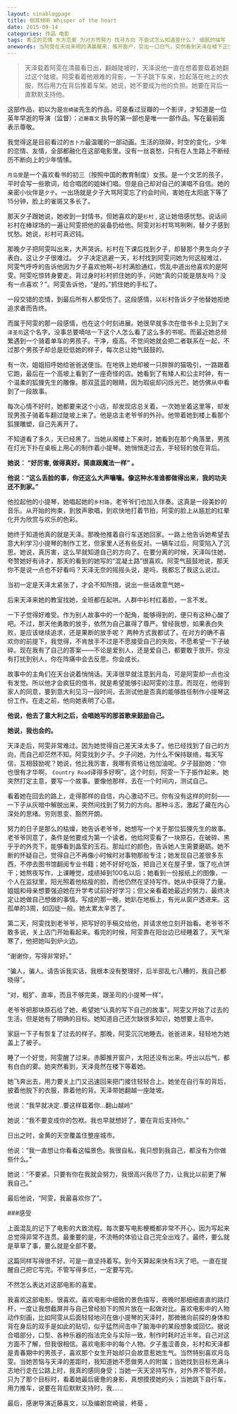 ```yaml
---
layout: sinablogpage
title: 侧耳倾听 Whisper of the heart
date: 2015-09-14
categories: 作品 电影
tags: 青涩的恋情 东方恋爱 为对方而努力 找寻方向 不尝试怎么知道差什么？ 细腻的描写
onewords: 当阿雯在天尚未明的清晨醒来，推开窗户，突出一口白气，突然看到天泽在楼下正坐在自行车上向她忘来时，我想，这真的是梦吧。可是，这是真的啊~~
---
```

> 天泽载着阿雯在清晨看日出，翻越陡坡时，天泽说他一直在想着要载着她翻过这个陡坡。阿雯看着他艰难的背影，一下子跳下车来，捡起落在地上的衣服，然后用力在背后推着车架。她说，她不要成为他的负担。她要在背后一直默默支持他。


这部作品，初以为是`宫崎骏`先生的作品，可是看过豆瓣的一个影评，才知道是一位英年早逝的导演（监督）：`近藤喜文` 执导的第一部也是唯一一部作品。写在最前面表示尊敬。

我觉得这是目前看过的`吉卜力`最温暖的一部动画。生活的琐碎，时空的变化，少年的恋情、友情，全部都融化在这部电影里。没有一丝哀愁，只有在人生路上不断经历不断向上的少年情愫。

`月岛雯`是一个喜欢看书的初三（按照中国的教育制度）女孩。是一个文艺的孩子，平时会写一些歌词，给合唱团的姐妹们唱。但是自己却对自己的演唱不自信。她的亲密小伙伴是`夕子`。一出场就是夕子大骂阿雯忘了约会时间，害她在太阳底下等了15分钟，脸上的雀斑又多长了。

那天夕子跟她说，她收到一封情书，但她喜欢的是`衫村` , 这让她倍感忧愁。说话间衫村在棒球场的一遍让阿雯把他的装备扔给他。阿雯对衫村骂骂咧咧，替夕子感到忧愁。她说，衫村可真迟钝。

那晚夕子把阿雯叫出来，大声哭诉。衫村在下课后找到夕子，却替那个男生向夕子表白。这让夕子很难过。 夕子决定逃避一天，衫村找到阿雯问她为何这般难过，阿雯气呼呼的告诉他因为夕子喜欢他啊~衫村满脸通红，慌乱中道出他喜欢的是阿雯。阿雯吃惊转身要走。背过身时衫村抓住她的手，问她“真的只能是朋友吗？没有一点喜欢？”。阿雯告诉他，“是的。”抓住她的手松了。

一段交错的恋情，到最后所有人都受伤了。这段感情，以衫村告诉夕子他替她拒绝追求者而告终。

而属于阿雯的那一段感情，也在这个时刻进展。她很早就多次在借书卡上见到了`天泽圣司`这个名字。没事总要嘀咕一下这个人怎么看了这么多的书呢。而最近她总频繁遇到一个骑着单车的男孩子。干净，瘦高。不觉间她就会把二者联系在一起，不过那个男孩子却总是贬低她的样子，每次总让她气鼓鼓的。

有一次，姐姐招呼她给爸爸送便当。在地铁上她却被一只胖胖的猫吸引，一路跟着它跑，最后在一个高坡上看到了一座奇怪的店。她看到了有矮人和公主时钟，有一个温柔的狐狸先生的雕像。那双蓝蓝的眼睛，因为瑕疵却闪烁光芒。她仿佛从中看到了一段故事。

每次心情不好时，她都要来这个小店，却发现店总关着。一次她坐着这里等，却发现男孩子骑着车翻过陡坡上来了。他是店主老爷爷的外孙。他带着她到楼上看那个狐狸雕塑，自己先离开了。

 不知道看了多久，天已经黑了。当她从阁楼上下来时，她看到在那个角落里，男孩在灯光下扑在桌板上用心的制作着小提琴。她悄悄走过去，手轻轻的放在背后。

 **她说： “好厉害, 做得真好。简直跟魔法一样” 。**

 **他说：“这么丢脸的事，你还这么大声嚷嚷。像这种水准谁都做得出来，我的功夫还不到家。”**

他拉起他的小提琴，她唱起她的`乡村路`，老爷爷们也加入伴奏。这真是一段美妙的音乐。从开始的拘束，到放声歌唱，到欢快地打着节拍，阿雯的脸上从尴尬的红晕化开为欣赏与欢乐的色彩。

她终于知道他真的就是天泽。那晚他推着自行车送她回家。一路上他告诉她希望去意大利学习小提琴的制作工艺，但家里人还有些反对。一辆车过后，阿雯陷入了沉思。她说，真厉害，这么早就知道自己的方向了。在要分离的时候，天泽叫住她，夸赞她好有诗才，那天的看到的她写的“混凝土路”很喜欢。阿雯气鼓鼓地说，那天你不是说一点也不好看吗？天泽无奈的摇摇头说，是吗，我都忘了我这么说过。

当初一定是天泽太紧张了，才会不知所措，说出一些话故意气她~

后来天泽来她的教室找她，全班都在起哄。人群中衫村红着脸，一言不发。

一下子觉得好难受。作为别人故事中的一个配角，能够得到的，便只有这种心酸了吧。不过，那天他勇敢的放手，依然为自己赢得了尊严。曾经我想，如果表白失败，是应该继续追求，还是果断的放手呢？ 两种方式我都试了。在对方的确不喜欢你的前提下，我觉得，不肯放手不过是不愿接受自己的失败，不愿希望一下子破碎。现在我有了自己的答案——不论是爱别人，还是爱自己，都要敢于放开。你没有打扰到别人，你在阵痛中会去反思。你会成长。

故事中的主角们在天台说着悄悄话。天泽很早就注意到月岛，可是阿雯却一点也没有发觉。所以他才会疯狂的借书，就是希望能够引起阿雯的注意。而现在，他得到家人的同意，要到意大利见习一段时间，去测试他是否真的能够胜任制作小提琴这份工作。在走之前，他向她表明了心意。

**他说，他去了意大利之后，会唱她写的那首歌来鼓励自己。**

**她说，我也会的。**

天泽走后，阿雯非常难过。因为她觉得自己差天泽太多了。他已经找到了自己的方向，而自己却茫然不知。阿雯找到夕子。夕子问她，为什么不保持联络，每天写信，互相鼓励呢？她说，他比我厉害，我哪有资格让他加油呢。夕子鼓励她：“你也很有才华啊， `Country Road`译得多好啊”。这个时刻，阿雯一下子振作起来。她突然打定主意，要写一个故事。要像他那样，去在一个时间内，测试自己。

看着她在回去的路上，走得那样的自信，内心激动不已。你有没有这样的时刻——一下子从灰暗中解脱出来，突然间找到了努力的方向。那种斗志，激起了藏在内心深处的思绪。穷则思变、豁然开朗。

努力的日子是那么的枯燥，她告诉老爷爷，她想写一个关于那位狐狸先生的故事。老爷爷同意了，条件是他要成为第一个读者。他给阿雯看了一块原石，在破碎、黑乎乎的外壳下，能够看到晶莹的玉石。那灿烂的颜色，告诉她人生需要磨砺。她不断的怀疑自己，觉得自己不再像小时候时对事物那般专注；她发现自己差很多东西，不停去图书馆翻阅专业书籍；她不好好吃饭，把自己关在屋子里，饿了吃点饼干；她熬夜写作，上课睡觉，成绩掉到100名以后；她看到一份报纸上的图像，一个人在监狱里，阳光照着他枯瘦的脸，而他仍然在坚持写作。她从中获得了力量。姐姐和母亲想要强迫她在升学考试前好好学习；但父亲看着她最近的努力，最终决定让她做自己想做的事情。写成的那一晚，她趴在地板上，有光从窗户透进来。这孤单的3周，如囚徒一般。她太累太辛苦了。

第二天，阿雯找到老爷爷，把写好的手稿交给他，并请求他立刻开始看。老爷爷不敢多说，关上店门开始看起来。看完的时候，阿雯靠在阳台边已经睡着了。天气渐寒了，他把她叫到炉火边。

“谢谢你，写得非常好。”

“骗人，骗人。请告诉我实话，我根本没有整理好，后半部乱七八糟的，我自己都晓得”。

“对，粗犷、直率，而且不够完美，跟圣司的小提琴一样”。

老爷爷把那块原石给了她，希望她“认真的写下自己的故事”。阿雯又开始了过去的生活，但是她有了明确的目标。她知道自己还欠缺很多知识，她想要上高中。

家庭一下子有恢复了过去的样子。那晚，阿雯沉沉地睡去。爸爸进来，轻轻地为她盖上了被子。

睡了一个好觉，阿雯醒了过来。赤脚推开窗户，太阳还没有出来。呼出以后气，都有白白的雾。她突然看到，天泽竟然在楼下等着她。

她飞奔出去，用力要关上门又迅速回来把门接住轻轻合上。她坐在自行车的背后，披着他脱下的衣服，靠着他的背。天泽带她翻越一座陡坡。

他说：“我早就决定..要这样载着你...翻山越岭”

她说：“我不要变成你的包袱。我也早就想好了，要在背后支持你。”

日出之时，金黄的天空覆盖住整座城市。

他说：“我一直想让你看看这幅景色。我很自私，我只想到我自己，都没有为你做些什么。”

她说：“不要紧。只要有你在我就会努力，我很高兴我尽了力，让我比以前更了解我自己。”

最后他说，“阿雯，我最喜欢你了”。

###感受

上面混乱的记下了电影的大致流程。每次要写电影梗概都非常不开心，因为写起来总觉得非常不连贯。最重要的是，不流畅的体验让自己完全出戏了。最终，要么就是草草了事，要么就是全部不要。

这篇同样写得很不好。可是一直坚持着写。到今天算起来快有3天了吧。一直在提醒自己把它写完。不管写得多烂，一定要写完。

不然怎么表达对这部电影的喜爱。

我喜欢这部电影。很喜欢。喜欢电影中细致的景色描写，夜晚时那细细直直的路灯杆，一度让我想截屏并与自己曾经拍下的照片放在一起做对比。喜欢电影中的人物动作刻画，比如阿雯从后面轻轻地问在做小提琴的天泽时，那微微向前探的身体和背在身后的双手是如此的贴切，似乎猛然间击中了脑海中的某段想象或回忆。据说合唱部分，口型、各种乐器的指法完全与实际一致，制作时耗时近半年。自己对这方面不了解，但我很相信。喜欢电影中的每个人物。夕子羞涩善良，衫村和天泽都是青春期中的男孩子，喜欢那个女生开始却只会故意惹她生气。当然特别喜欢月岛雯。当她苦恼与天泽的差距时，我知道她不愿做男人的附属；当她找到目标充满斗志地行走在公路上时，我真的感同身受；当她一天天坚持写作，对外界不管不顾，只为了那个目标时，看着她最后疲惫的身影，真想摸摸她的头；当她跳下自行车，用力推车，说要在背后默默支持时，我......

最后，感谢导演近藤喜文，以及编剧宫崎骏，柊葵 。 

